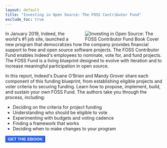 ```yaml
---
layout: default
title: "Investing in Open Source: The FOSS Contributor Fund"
exclude_toc: true
---
```

<img align="right" src="{{ site.baseurl }}/images/investing in open source book cover.jpeg" alt="Investing in Open Source: The FOSS Contributor Fund Book Cover" style="width:auto;max-width:50%;height:auto;padding-left:30px;"/>

<div style="page-break-after: always;"></div>


In January 2019, Indeed, the world's #1 job site, launched a new program that democratizes how the company provides financial support to free and open source software projects. The FOSS Contributor Fund enables Indeed's employees to nominate, vote for, and fund projects. The FOSS Fund is a living blueprint designed to evolve with iteration and to increase meaningful participation in open source.

In this report, Indeed's Duane O'Brien and Mandy Grover share each component of this funding blueprint, from establishing eligible projects and voter criteria to securing funding. Learn how to propose, implement, build, and sustain your own FOSS Fund. The authors take you through the process, including:

* Deciding on the criteria for project funding
* Understanding who should be eligible to vote
* Experimenting with budgets and voting cadence
* Finding a framework that works
* Deciding when to make changes to your program

<div style="page-break-after: always;"></div>

<button style="background:#2965f3;color:white;font-weight:bold;border-color:#2965f3;" name="button;" onclick="window.location.href = https://learning.oreilly.com/library/view/investing-in-open/9781098111915/;">GET THE EBOOK</button>



